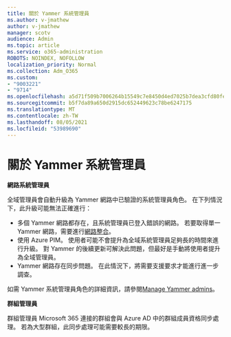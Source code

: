 ```yaml
---
title: 關於 Yammer 系統管理員
ms.author: v-jmathew
author: v-jmathew
manager: scotv
audience: Admin
ms.topic: article
ms.service: o365-administration
ROBOTS: NOINDEX, NOFOLLOW
localization_priority: Normal
ms.collection: Adm_O365
ms.custom:
- "9003221"
- "9714"
ms.openlocfilehash: a5d71f509b7006264b15549c7e8450d4ed7025b7dea3cfd80fe6f0fdf50b0b9c
ms.sourcegitcommit: b5f7da89a650d2915dc652449623c78be6247175
ms.translationtype: MT
ms.contentlocale: zh-TW
ms.lasthandoff: 08/05/2021
ms.locfileid: "53989690"
---
```

# <a name="about-yammer-admins"></a>關於 Yammer 系統管理員

**網路系統管理員**

全域管理員會自動升級為 Yammer 網路中已驗證的系統管理員角色。 在下列情況下，此升級可能無法正確進行：

- 多個 Yammer 網路都存在，且系統管理員已登入錯誤的網路。 若要取得單一 Yammer 網路，需要進行[網路整合](https://docs.microsoft.com/yammer/configure-your-yammer-network/consolidate-multiple-yammer-networks)。
- 使用 Azure PIM。 使用者可能不會提升為全域系統管理員足夠長的時間來進行升級。 對 Yammer 的後續更新可解決此問題，但最好是手動將使用者提升為全域管理員。
- Yammer 網路存在同步問題。 在此情況下，將需要支援要求才能進行進一步調查。

如需 Yammer 系統管理員角色的詳細資訊，請參閱[Manage Yammer admins](https://docs.microsoft.com/yammer/manage-yammer-users/manage-yammer-admins)。

**群組管理員**

群組管理員 Microsoft 365 連接的群組會與 Azure AD 中的群組成員資格同步處理。 若為大型群組，此同步處理可能需要較長的期限。
